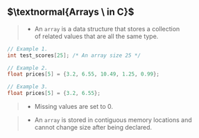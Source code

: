 ## $\textnormal{Arrays \ in C}$

> - An `array` is a data structure that stores a collection <br />
    of related values that are all the same type.

```c
// Example 1.
int test_scores[25]; /* An array size 25 */
```

```c
// Example 2.
float prices[5] = {3.2, 6.55, 10.49, 1.25, 0.99};
```

```c
// Example 3.
float prices[5] = {3.2, 6.55};
```

> - Missing values are set to 0.

> - An `array` is stored in contiguous memory locations and <br />
    cannot change size after being declared.
